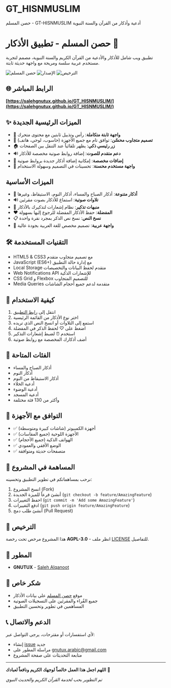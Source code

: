 # GT_HISNMUSLIM
حصن المسلم - GT-HISNMUSLIM أدعية وأذكار من القرآن والسنة النبوية

# حصن المسلم - تطبيق الأذكار 📿

تطبيق ويب شامل للأذكار والأدعية من القرآن الكريم والسنة النبوية، مصمم لتجربة مستخدم عربية سلسة ومريحة مع واجهة حديثة ثابتة.

![حصن المسلم](https://img.shields.io/badge/حصن-المسلم-green) ![الإصدار](https://img.shields.io/badge/الإصدار-2.0.0-blue) ![الترخيص](https://img.shields.io/badge/الترخيص-AGPL--3.0-yellow)

## 🌐 الرابط المباشر

**[https://salehgnutux.github.io/GT_HISNMUSLIM/](https://salehgnutux.github.io/GT_HISNMUSLIM/)**

## ✨ الميزات الرئيسية الجديدة

- 🎯 **واجهة ثابتة متكاملة**: رأس وتذييل ثابتين مع محتوى متحرك
- 📱 **تصميم متجاوب محسّن**: توافق تام مع جميع الأجهزة (حاسوب، لوحي، هاتف)
- 🏠 **زر رئيسي ذكي**: يظهر تلقائياً عند التنقل بين الصفحات
- 🔊 **دعم متقدم للصوت**: إضافة روابط صوتية مخصصة للأذكار
- 🔧 **إضافات مخصصة**: إمكانية إضافة أذكار جديدة بروابط صوتية
- 🎨 **واجهة مستخدم محسنة**: تحسينات في التصميم وسهولة الاستخدام

## الميزات الأساسية

- 📖 **أذكار متنوعة**: أذكار الصباح والمساء، أذكار النوم، الاستيقاظ، وغيرها
- 🔊 **تلاوات صوتية**: استماع للأذكار بصوت مقرئين
- 🔔 **منبهات تذكير**: نظام إشعارات لتذكيرك بالأذكار
- ❤️ **المفضلة**: حفظ الأذكار المفضلة للرجوع إليها بسهولة
- 📋 **نسخ النص**: نسخ نص الذكر بمجرد نقرة واحدة
- 🌙 **واجهة عربية**: تصميم مخصص للغة العربية بجودة عالية

## 🛠️ التقنيات المستخدمة

- HTML5 & CSS3 مع تصميم متجاوب متقدم
- JavaScript (ES6+) مع إدارة حالة التطبيق
- Local Storage متقدم لحفظ البيانات والتخصيصات
- Web Notifications API للإشعارات الذكية
- CSS Grid و Flexbox للتصميم المتجاوب
- Media Queries متقدمة لدعم جميع أحجام الشاشات

## 📱 كيفية الاستخدام

1. انتقل إلى [رابط التطبيق](https://salehgnutux.github.io/GT_HISNMUSLIM/)
2. اختر نوع الأذكار من القائمة الرئيسية
3. استمع إلى التلاوات أو انسخ النص الذي تريده
4. اضغط على ♡ لحفظ الذكر في المفضلة
5. استخدم ⏰ لضبط إشعارات التذكير
6. أضف أذكارك المخصصة مع روابط صوتية

## 🎯 الفئات المتاحة

- أذكار الصباح والمساء
- أذكار النوم
- أذكار الاستيقاظ من النوم
- أدعية الخلاء
- أدعية الوضوء
- أدعية المسجد
- وأكثر من 130 فئة مختلفة

## 📱 التوافق مع الأجهزة

- ✅ أجهزة الكمبيوتر (شاشات كبيرة ومتوسطة)
- ✅ الأجهزة اللوحية (جميع المقاسات)
- ✅ الهواتف الذكية (جميع الأحجام)
- ✅ الوضع الأفقي والعمودي
- ✅ متصفحات حديثة ومتوافقة

## 🤝 المساهمة في المشروع

نرحب بمساهماتكم في تطوير التطبيق وتحسينه:

1. انسخ المشروع (Fork)
2. أنشئ فرعاً للميزة الجديدة (`git checkout -b feature/AmazingFeature`)
3. احفظ التغييرات (`git commit -m 'Add some AmazingFeature'`)
4. ادفع التغييرات (`git push origin feature/AmazingFeature`)
5. أنشئ طلب دمج (Pull Request)

## 📄 الترخيص

هذا المشروع مرخص تحت رخصة **AGPL-3.0** - انظر ملف [LICENSE](LICENSE) للتفاصيل.

## 👥 المطور

- **GNUTUX** - [Saleh Alqanoot](https://github.com/salehgnutux)

## 🌟 شكر خاص

- موقع [حصن المسلم](http://www.hisnmuslim.com) على بيانات الأذكار
- جميع القُراء والمقرئين على التسجيلات الصوتية
- المساهمين في تطوير وتحسين التطبيق

## 📞 الدعم والاتصال

لأي استفسارات أو مقترحات، يرجى التواصل عبر:

- إنشاء [issue](https://github.com/salehgnutux/GT_HISNMUSLIM/issues) جديد
- مراسلة المطور على gnutux.arabic@gmail.com
- متابعة التحديثات على صفحة المشروع

---

**اللهم اجعل هذا العمل خالصاً لوجهك الكريم ونافعاً لعبادك** 🙏

*تم التطوير بحب لخدمة القرآن الكريم والحديث النبوي*
